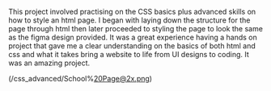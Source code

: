 This project involved practising on the CSS basics plus advanced skills on how to style an html page. I began with laying down the structure for the page through html then later proceeded to styling the page to look the same as the figma design provided. It was a great experience having a hands on project that gave me a clear understanding on the basics of both html and css and what it takes bring a website to life from UI designs to coding. It was an amazing project.

(/css_advanced/School%20Page@2x.png)

